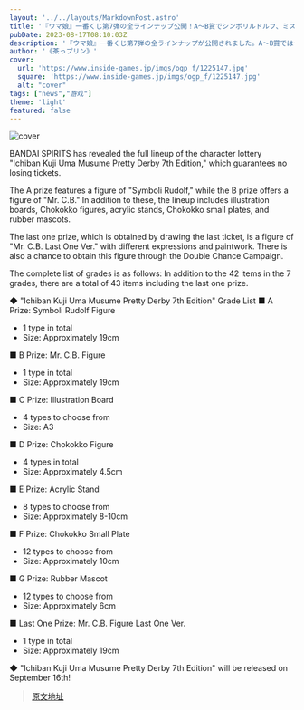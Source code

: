 ```yaml
---
layout: '../../layouts/MarkdownPost.astro'
title: '『ウマ娘』一番くじ第7弾の全ラインナップ公開！A～B賞でシンボリルドルフ、ミスターシービーが堂々フィギュア化'
pubDate: 2023-08-17T08:10:03Z
description: '『ウマ娘』一番くじ第7弾の全ラインナップが公開されました。A～B賞ではシンボリルドルフ、ミスターシービーが堂々とフィギュア化されます。'
author: '《茶っプリン》'
cover:
  url: 'https://www.inside-games.jp/imgs/ogp_f/1225147.jpg'
  square: 'https://www.inside-games.jp/imgs/ogp_f/1225147.jpg'
  alt: "cover"
tags: ["news","游戏"]
theme: 'light'
featured: false
---
```


![cover](https://www.inside-games.jp/imgs/ogp_f/1225147.jpg)

BANDAI SPIRITS has revealed the full lineup of the character lottery "Ichiban Kuji Uma Musume Pretty Derby 7th Edition," which guarantees no losing tickets.

The A prize features a figure of "Symboli Rudolf," while the B prize offers a figure of "Mr. C.B." In addition to these, the lineup includes illustration boards, Chokokko figures, acrylic stands, Chokokko small plates, and rubber mascots.

The last one prize, which is obtained by drawing the last ticket, is a figure of "Mr. C.B. Last One Ver." with different expressions and paintwork. There is also a chance to obtain this figure through the Double Chance Campaign.

The complete list of grades is as follows: In addition to the 42 items in the 7 grades, there are a total of 43 items including the last one prize.

◆ "Ichiban Kuji Uma Musume Pretty Derby 7th Edition" Grade List
■ A Prize: Symboli Rudolf Figure
- 1 type in total
- Size: Approximately 19cm

■ B Prize: Mr. C.B. Figure
- 1 type in total
- Size: Approximately 19cm

■ C Prize: Illustration Board
- 4 types to choose from
- Size: A3

■ D Prize: Chokokko Figure
- 4 types in total
- Size: Approximately 4.5cm

■ E Prize: Acrylic Stand
- 8 types to choose from
- Size: Approximately 8-10cm

■ F Prize: Chokokko Small Plate
- 12 types to choose from
- Size: Approximately 10cm

■ G Prize: Rubber Mascot
- 12 types to choose from
- Size: Approximately 6cm

■ Last One Prize: Mr. C.B. Figure Last One Ver.
- 1 type in total
- Size: Approximately 19cm

◆ "Ichiban Kuji Uma Musume Pretty Derby 7th Edition" will be released on September 16th!

>[原文地址](https://www.inside-games.jp/article/2023/08/17/147885.html)  